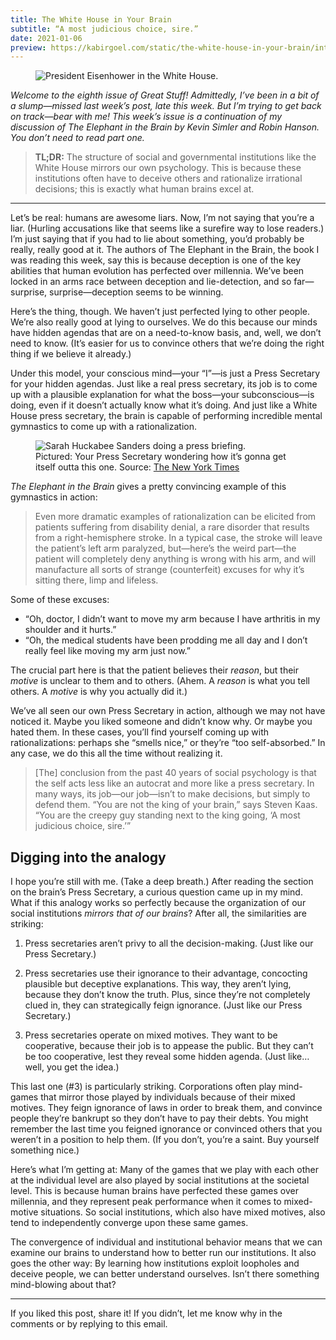 ```yaml
---
title: The White House in Your Brain
subtitle: “A most judicious choice, sire.”
date: 2021-01-06
preview: https://kabirgoel.com/static/the-white-house-in-your-brain/intro.jpeg
---
```


<figure>
  <img src="/static/the-white-house-in-your-brain/intro.jpeg" alt="President Eisenhower in the White House." />
</figure>

_Welcome to the eighth issue of Great Stuff! Admittedly, I’ve been in a bit of a slump—missed last week’s post, late this week. But I’m trying to get back on track—bear with me! This week’s issue is a continuation of my discussion of The Elephant in the Brain by Kevin Simler and Robin Hanson. You don’t need to read part one._

> **TL;DR:** The structure of social and governmental institutions like the White House mirrors our own psychology. This is because these institutions often have to deceive others and rationalize irrational decisions; this is exactly what human brains excel at.

---

Let’s be real: humans are awesome liars. Now, I’m not saying that you’re a liar. (Hurling accusations like that seems like a surefire way to lose readers.) I’m just saying that if you had to lie about something, you’d probably be really, really good at it. The authors of The Elephant in the Brain, the book I was reading this week, say this is because deception is one of the key abilities that human evolution has perfected over millennia. We’ve been locked in an arms race between deception and lie-detection, and so far—surprise, surprise—deception seems to be winning.

Here’s the thing, though. We haven’t just perfected lying to other people. We’re also really good at lying to ourselves. We do this because our minds have hidden agendas that are on a need-to-know basis, and, well, we don’t need to know. (It’s easier for us to convince others that we’re doing the right thing if we believe it already.)

Under this model, your conscious mind—your “I”—is just a Press Secretary for your hidden agendas. Just like a real press secretary, its job is to come up with a plausible explanation for what the boss—your subconscious—is doing, even if it doesn’t actually know what it’s doing. And just like a White House press secretary, the brain is capable of performing incredible mental gymnastics to come up with a rationalization.

<figure>
  <img src="/static/the-white-house-in-your-brain/huckabee.jpeg" alt="Sarah Huckabee Sanders doing a press briefing." />
  <figcaption>Pictured: Your Press Secretary wondering how it’s gonna get itself outta this one. Source: <a href="https://www.nytimes.com/2019/06/18/opinion/sarah-sanders-trump.html">The New York Times</a></figcaption>
</figure>

_The Elephant in the Brain_ gives a pretty convincing example of this gymnastics in action:

> Even more dramatic examples of rationalization can be elicited from patients suffering from disability denial, a rare disorder that results from a right-hemisphere stroke. In a typical case, the stroke will leave the patient’s left arm paralyzed, but—here’s the weird part—the patient will completely deny anything is wrong with his arm, and will manufacture all sorts of strange (counterfeit) excuses for why it’s sitting there, limp and lifeless.

Some of these excuses:

- “Oh, doctor, I didn’t want to move my arm because I have arthritis in my shoulder and it hurts.”
- “Oh, the medical students have been prodding me all day and I don’t really feel like moving my arm just now.”

The crucial part here is that the patient believes their _reason_, but their _motive_ is unclear to them and to others. (Ahem. A _reason_ is what you tell others. A _motive_ is why you actually did it.)

We’ve all seen our own Press Secretary in action, although we may not have noticed it. Maybe you liked someone and didn’t know why. Or maybe you hated them. In these cases, you’ll find yourself coming up with rationalizations: perhaps she “smells nice,” or they’re “too self-absorbed.” In any case, we do this all the time without realizing it.

> [The] conclusion from the past 40 years of social psychology is that the self acts less like an autocrat and more like a press secretary. In many ways, its job—our job—isn’t to make decisions, but simply to defend them. “You are not the king of your brain,” says Steven Kaas. “You are the creepy guy standing next to the king going, ‘A most judicious choice, sire.’”

## Digging into the analogy

I hope you’re still with me. (Take a deep breath.) After reading the section on the brain’s Press Secretary, a curious question came up in my mind. What if this analogy works so perfectly because the organization of our social institutions _mirrors that of our brains_? After all, the similarities are striking:

1. Press secretaries aren’t privy to all the decision-making. (Just like our Press Secretary.)

2. Press secretaries use their ignorance to their advantage, concocting plausible but deceptive explanations. This way, they aren’t lying, because they don’t know the truth. Plus, since they’re not completely clued in, they can strategically feign ignorance. (Just like our Press Secretary.)

3. Press secretaries operate on mixed motives. They want to be cooperative, because their job is to appease the public. But they can’t be too cooperative, lest they reveal some hidden agenda. (Just like… well, you get the idea.)

This last one (#3) is particularly striking. Corporations often play mind-games that mirror those played by individuals because of their mixed motives. They feign ignorance of laws in order to break them, and convince people they’re bankrupt so they don’t have to pay their debts. You might remember the last time you feigned ignorance or convinced others that you weren’t in a position to help them. (If you don’t, you’re a saint. Buy yourself something nice.)

Here’s what I’m getting at: Many of the games that we play with each other at the individual level are also played by social institutions at the societal level. This is because human brains have perfected these games over millennia, and they represent peak performance when it comes to mixed-motive situations. So social institutions, which also have mixed motives, also tend to independently converge upon these same games.

The convergence of individual and institutional behavior means that we can examine our brains to understand how to better run our institutions. It also goes the other way: By learning how institutions exploit loopholes and deceive people, we can better understand ourselves. Isn’t there something mind-blowing about that?

---

If you liked this post, share it! If you didn’t, let me know why in the comments or by replying to this email.
